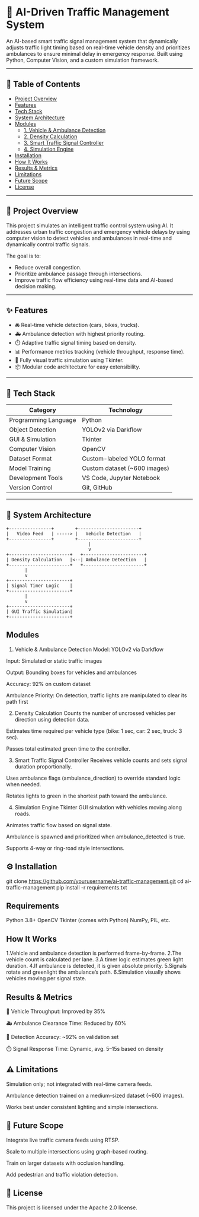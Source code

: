 # 🚦 AI-Driven Traffic Management System

An AI-based smart traffic signal management system that dynamically adjusts traffic light timing based on real-time vehicle density and prioritizes ambulances to ensure minimal delay in emergency response. Built using Python, Computer Vision, and a custom simulation framework.

---

## 📌 Table of Contents

- [Project Overview](#project-overview)
- [Features](#features)
- [Tech Stack](#tech-stack)
- [System Architecture](#system-architecture)
- [Modules](#modules)
  - [1. Vehicle & Ambulance Detection](#1-vehicle--ambulance-detection)
  - [2. Density Calculation](#2-density-calculation)
  - [3. Smart Traffic Signal Controller](#3-smart-traffic-signal-controller)
  - [4. Simulation Engine](#4-simulation-engine)
- [Installation](#installation)
- [How It Works](#how-it-works)
- [Results & Metrics](#results--metrics)
- [Limitations](#limitations)
- [Future Scope](#future-scope)
- [License](#license)

---

## 🧠 Project Overview

This project simulates an intelligent traffic control system using AI. It addresses urban traffic congestion and emergency vehicle delays by using computer vision to detect vehicles and ambulances in real-time and dynamically control traffic signals.

The goal is to:
- Reduce overall congestion.
- Prioritize ambulance passage through intersections.
- Improve traffic flow efficiency using real-time data and AI-based decision making.

---

## ✨ Features

- 🚘 Real-time vehicle detection (cars, bikes, trucks).
- 🚑 Ambulance detection with highest priority routing.
- ⏱️ Adaptive traffic signal timing based on density.
- 📊 Performance metrics tracking (vehicle throughput, response time).
- 🧪 Fully visual traffic simulation using Tkinter.
- 📦 Modular code architecture for easy extensibility.

---

## 🧰 Tech Stack

| Category              | Technology                     |
|-----------------------|--------------------------------|
| Programming Language  | Python                         |
| Object Detection      | YOLOv2 via Darkflow            |
| GUI & Simulation      | Tkinter                        |
| Computer Vision       | OpenCV                         |
| Dataset Format        | Custom-labeled YOLO format     |
| Model Training        | Custom dataset (~600 images)   |
| Development Tools     | VS Code, Jupyter Notebook      |
| Version Control       | Git, GitHub                    |

---

## 🧱 System Architecture

  ```plaintext
+----------------+        +-----------------------+
|   Video Feed   | -----> |   Vehicle Detection   |
+----------------+        +-----------------------+
                                 |
                                 v
+-----------------------+   +-----------------------+
| Density Calculation   |<--| Ambulance Detection   |
+-----------------------+   +-----------------------+
         |
         v
+-----------------------+
| Signal Timer Logic    |
+-----------------------+
         |
         v
+-----------------------+
| GUI Traffic Simulation|
+-----------------------+
```


## Modules
1. Vehicle & Ambulance Detection
Model: YOLOv2 via Darkflow

Input: Simulated or static traffic images

Output: Bounding boxes for vehicles and ambulances

Accuracy: 92% on custom dataset

Ambulance Priority: On detection, traffic lights are manipulated to clear its path first

2. Density Calculation
Counts the number of uncrossed vehicles per direction using detection data.

Estimates time required per vehicle type (bike: 1 sec, car: 2 sec, truck: 3 sec).

Passes total estimated green time to the controller.

3. Smart Traffic Signal Controller
Receives vehicle counts and sets signal duration proportionally.

Uses ambulance flags (ambulance_direction) to override standard logic when needed.

Rotates lights to green in the shortest path toward the ambulance.

4. Simulation Engine
Tkinter GUI simulation with vehicles moving along roads.

Animates traffic flow based on signal state.

Ambulance is spawned and prioritized when ambulance_detected is true.

Supports 4-way or ring-road style intersections.

## ⚙️ Installation

git clone https://github.com/yourusername/ai-traffic-management.git
cd ai-traffic-management
pip install -r requirements.txt

## Requirements
Python 3.8+
OpenCV
Tkinter (comes with Python)
NumPy, PIL, etc.

## How It Works
1.Vehicle and ambulance detection is performed frame-by-frame.
2.The vehicle count is calculated per lane.
3.A timer logic estimates green light duration.
4.If ambulance is detected, it is given absolute priority.
5.Signals rotate and greenlight the ambulance’s path.
6.Simulation visually shows vehicles moving per signal state.

## Results & Metrics
🚗 Vehicle Throughput: Improved by 35%

🚑 Ambulance Clearance Time: Reduced by 60%

📏 Detection Accuracy: ~92% on validation set

⏱️ Signal Response Time: Dynamic, avg. 5–15s based on density

## ⚠️ Limitations
Simulation only; not integrated with real-time camera feeds.

Ambulance detection trained on a medium-sized dataset (~600 images).

Works best under consistent lighting and simple intersections.

## 🚀 Future Scope
Integrate live traffic camera feeds using RTSP.

Scale to multiple intersections using graph-based routing.

Train on larger datasets with occlusion handling.

Add pedestrian and traffic violation detection.

## 📝 License
This project is licensed under the Apache 2.0 license.
